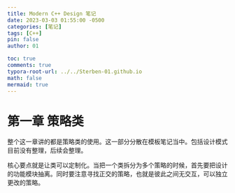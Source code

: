```yaml
---
title: Modern C++ Design 笔记
date: 2023-03-03 01:55:00 -0500
categories: [笔记]
tags: [C++]
pin: false
author: 01

toc: true
comments: true
typora-root-url: ../../Sterben-01.github.io
math: false
mermaid: true
---
```


# 第一章 策略类

整个这一章讲的都是策略类的使用。这一部分分散在模板笔记当中。包括设计模式目前没有整理，后续会整理。

核心要点就是让类可以定制化。当把一个类拆分为多个策略的时候，首先要把设计的功能模块抽离。同时要注意寻找正交的策略，也就是彼此之间无交互，可以独立更改的策略。



